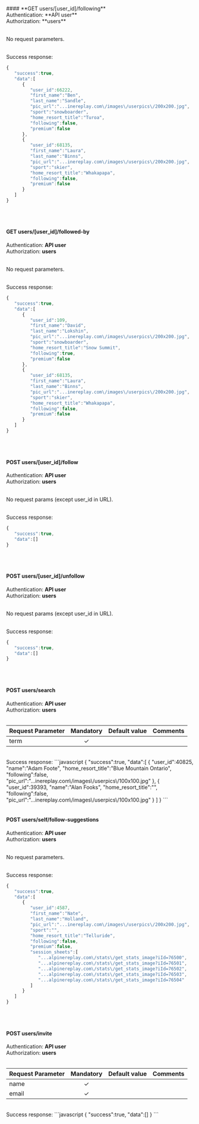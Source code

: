 <br />
#### **GET users/[user_id]/following**<br />
Authentication: **API user**  <br />
Authorization: **users**  <br /><br />

No request parameters.<br /><br />

Success response:
```javascript
{
   "success":true,
   "data":[
      {
         "user_id":66222,
         "first_name":"Ben",
         "last_name":"Sandle",
         "pic_url":"...inereplay.com\/images\/userpics\/200x200.jpg",
         "sport":"snowboarder",
         "home_resort_title":"Turoa",
         "following":false,
         "premium":false
      },
      {
         "user_id":68135,
         "first_name":"Laura",
         "last_name":"Binns",
         "pic_url":"...inereplay.com\/images\/userpics\/200x200.jpg",
         "sport":"skier",
         "home_resort_title":"Whakapapa",
         "following":false,
         "premium":false
      }
   ]
}
```
<br /><br />

#### GET **users/[user_id]/followed-by**<br />
Authentication: **API user**<br />
Authorization: **users**<br /><br />

No request parameters.<br /><br />

Success response:
```javascript
{
   "success":true,
   "data":[
      {
         "user_id":109,
         "first_name":"David",
         "last_name":"Lokshin",
         "pic_url":"...inereplay.com\/images\/userpics\/200x200.jpg",
         "sport":"snowboarder",
         "home_resort_title":"Snow Summit",
         "following":true,
         "premium":false
      },
      {
         "user_id":68135,
         "first_name":"Laura",
         "last_name":"Binns",
         "pic_url":"...inereplay.com\/images\/userpics\/200x200.jpg",
         "sport":"skier",
         "home_resort_title":"Whakapapa",
         "following":false,
         "premium":false
      }
   ]
}
```
<br /><br />

#### **POST users/[user_id]/follow**<br />
Authentication: **API user**<br />
Authorization: **users**<br /><br />

No request params (except user_id in URL).<br /><br />

Success response:
```javascript
{
   "success":true,
   "data":[]
}
```
<br /><br />

#### **POST users/[user_id]/unfollow**<br />
Authentication: **API user**<br />
Authorization: **users**<br /><br />

No request params (except user_id in URL).<br /><br />

Success response:
```javascript
{
   "success":true,
   "data":[]
}
```
<br /><br />

#### **POST users/search**<br />
Authentication: **API user**<br />
Authorization: **users**<br /><br />

Request Parameter | Mandatory | Default value | Comments
--- |:---:| --- | ---
term | ✓ | |
<br />
Success response:
```javascript
{
   "success":true,
   "data":[
      {
         "user_id":40825,
         "name":"Adam Foote",
         "home_resort_title":"Blue Mountain Ontario",
         "following":false,
         "pic_url":"...inereplay.com\/images\/userpics\/100x100.jpg"
      },
      {
         "user_id":39393,
         "name":"Alan Fooks",
         "home_resort_title":"",
         "following":false,
         "pic_url":"...inereplay.com\/images\/userpics\/100x100.jpg"
      }
   ]
}
```
<br /><br />

#### **POST users/self/follow-suggestions**<br />
Authentication: **API user**<br />
Authorization: **users**<br /><br />

No request parameters.<br /><br />

Success response:
```javascript
{
   "success":true,
   "data":[
      {
         "user_id":4587,
         "first_name":"Nate",
         "last_name":"Holland",
         "pic_url":"...inereplay.com\/images\/userpics\/200x200.jpg",
         "sport":"",
         "home_resort_title":"Telluride",
         "following":false,
         "premium":false,
         "session_sheets":[
            "...alpinereplay.com\/stats\/get_stats_image?iId=76500",
            "...alpinereplay.com\/stats\/get_stats_image?iId=76501",
            "...alpinereplay.com\/stats\/get_stats_image?iId=76502",
            "...alpinereplay.com\/stats\/get_stats_image?iId=76503",
            "...alpinereplay.com\/stats\/get_stats_image?iId=76504"
         ]
      }
   ]
}
```
<br /><br />


#### **POST users/invite**<br />
Authentication: **API user**<br />
Authorization: **users**<br /><br />

Request Parameter | Mandatory | Default value | Comments
--- |:---:| --- | ---
name | ✓ | |
email | ✓ | |
<br />
Success response:
```javascript
{
   "success":true,
   "data":[]
}
```
